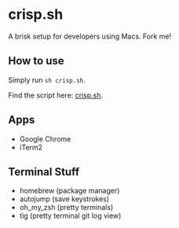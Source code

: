 # crisp.sh
A brisk setup for developers using Macs. Fork me!

## How to use

Simply run `sh crisp.sh`.

Find the script here: [crisp.sh](crisp.sh).

## Apps

* Google Chrome
* iTerm2

## Terminal Stuff

* homebrew (package manager)
* autojump (save keystrokes)
* oh_my_zsh (pretty terminals)
* tig (pretty terminal git log view)
